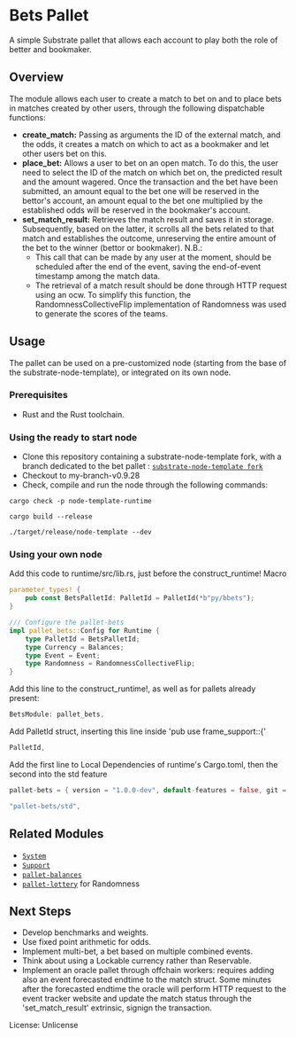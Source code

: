 # Bets Pallet

A simple Substrate pallet that allows each account to play both the role of better and bookmaker.

## Overview

The module allows each user to create a match to bet on and to place bets in matches created by other users, through the following dispatchable functions: 

* **create_match:** Passing as arguments the ID of the external match, and the odds, it creates a match on which to act as a bookmaker and let other users bet on this.
* **place_bet:** Allows a user to bet on an open match. To do this, the user need to select the ID of the match on which bet on, the predicted result and the amount wagered. Once the transaction and the bet have been submitted, an amount equal to the bet one will be reserved in the bettor's account, an amount equal to the bet one multiplied by the established odds will be reserved in the bookmaker's account.
* **set_match_result:** Retrieves the match result and saves it in storage. Subsequently, based on the latter, it scrolls all the bets related to that match and establishes the outcome, unreserving the entire amount of the bet to the winner (bettor or bookmaker). N.B.:
    * This call that can be made by any user at the moment, should be scheduled after the end of the event, saving the end-of-event timestamp among the match data.
    * The retrieval of a match result should be done through HTTP request using an ocw. To simplify this function, the RandomnessCollectiveFlip implementation of Randomness was used to generate the scores of the teams.

## Usage
The pallet can be used on a pre-customized node (starting from the base of the substrate-node-template), or integrated on its own node.
### Prerequisites
* Rust and the Rust toolchain.

### Using the ready to start node
* Clone this repository containing a substrate-node-template fork, with a branch dedicated to the bet pallet : [`substrate-node-template fork`](https://github.com/mns23/substrate-node-template/tree/my-branch-v0.9.28)
* Checkout to my-branch-v0.9.28
* Check, compile and run the node through the following commands:
```shell
cargo check -p node-template-runtime

cargo build --release

./target/release/node-template --dev
```

### Using your own node
Add this code to runtime/src/lib.rs, just before the construct_runtime! Macro
```rust
parameter_types! {
	pub const BetsPalletId: PalletId = PalletId(*b"py/bbets");
}

/// Configure the pallet-bets
impl pallet_bets::Config for Runtime {
	type PalletId = BetsPalletId;
	type Currency = Balances;
	type Event = Event;
	type Randomness = RandomnessCollectiveFlip;
}
```

Add this line to the construct_runtime!, as well as for pallets already present:
```rust
BetsModule: pallet_bets,
```

Add PalletId struct, inserting this line inside  'pub use frame_support::{'
```rust
PalletId,
```

Add the first line to Local Dependencies of runtime's Cargo.toml, then the second into the std feature
```rust
pallet-bets = { version = "1.0.0-dev", default-features = false, git = "https://github.com/mns23/bets.git", branch = "main" }

"pallet-bets/std",
```

## Related Modules

* [`System`](https://docs.rs/frame-system/latest/frame_system/)
* [`Support`](https://docs.rs/frame-support/latest/frame_support/)
* [`pallet-balances`](https://docs.rs/pallet-balances/latest/pallet_balances/)
* [`pallet-lottery`](https://docs.rs/pallet-lottery/latest/pallet_lottery/) for Randomness

## Next Steps
* Develop benchmarks and weights.
* Use fixed point arithmetic for odds.
* Implement multi-bet, a bet based on multiple combined events.
* Think about using a Lockable currency rather than Reservable.
* Implement an oracle pallet through offchain workers: requires adding also an event forecasted endtime to the match struct. Some minutes after the forecasted endtime the oracle will perform HTTP request to the event tracker website and update the match status through the 'set_match_result' extrinsic, signign the transaction.

License: Unlicense